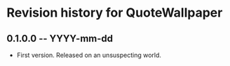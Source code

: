 # Revision history for QuoteWallpaper

## 0.1.0.0 -- YYYY-mm-dd

* First version. Released on an unsuspecting world.
